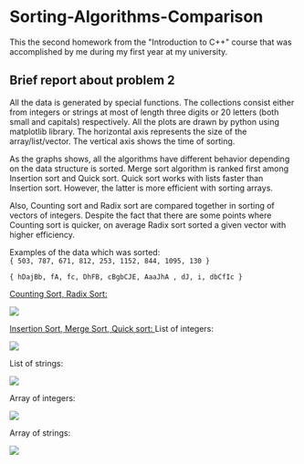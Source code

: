 # Sorting-Algorithms-Comparison
This the second homework from the "Introduction to C++" course that was accomplished by me during my first year at my university.
## Brief report about problem 2  	 	 
All the data is generated by special functions. The collections consist either from integers or strings at most of length three digits or 20 letters (both small and capitals) respectively. All the plots are drawn by python using matplotlib library. The horizontal axis represents the size of the array/list/vector. The vertical axis shows the time of sorting. 

As the graphs shows, all the algorithms have different behavior depending on the data structure is sorted. Merge sort algorithm is ranked first among Insertion sort and Quick sort. Quick sort works with lists faster than Insertion sort. However, the latter is more efficient with sorting arrays. 

Also, Counting sort and Radix sort are compared together in sorting of vectors of integers. Despite the fact that there are some points where Counting sort is quicker, on average Radix sort sorted a given vector with higher efficiency. 
 
Examples of the data which was sorted:  
```{ 503, 787, 671, 812, 253, 1152, 844, 1095, 130 } ```

```{ hDajBb, fA, fc, DhFB, cBgbCJE, AaaJhA , dJ, i, dbCfIc } ```

<u>Counting Sort, Radix Sort: </u>

![](https://github.com/DKarz/readme-media/blob/master/ads1-hw2%20(4).png?raw=true)

<u>Insertion Sort, Merge Sort, Quick sort: </u>
List of integers: 

![](https://github.com/DKarz/readme-media/blob/master/ads1-hw2%20(2).png?raw=true)
 
List of strings:

![](https://github.com/DKarz/readme-media/blob/master/ads1-hw2%20(3).png?raw=true)

Array of integers: 

![](https://github.com/DKarz/readme-media/blob/master/ads1-hw2%20(5).png?raw=true)

Array of strings: 

![](https://github.com/DKarz/readme-media/blob/master/ads1-hw2%20(1).png?raw=true)
